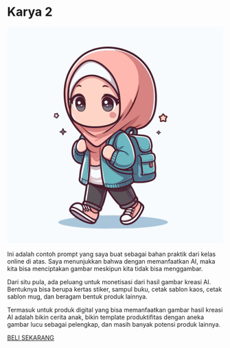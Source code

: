 # Karya 2

![Karya 2](images/gambar2.png)

Ini adalah contoh prompt yang saya buat sebagai bahan praktik dari kelas online di atas. Saya menunjukkan bahwa dengan memanfaatkan AI, maka kita bisa menciptakan gambar meskipun kita tidak bisa menggambar.

Dari situ pula, ada peluang untuk monetisasi dari hasil gambar kreasi AI. Bentuknya bisa berupa kertas stiker, sampul buku, cetak sablon kaos, cetak sablon mug, dan beragam bentuk produk lainnya.

Termasuk untuk produk digital yang bisa memanfaatkan gambar hasil kreasi AI adalah bikin cerita anak, bikin template produktifitas dengan aneka gambar lucu sebagai pelengkap, dan masih banyak potensi produk lainnya.

<div class="cta-container">
    <a href="https://muhnurulhakim.myr.id/pl/kelas-online-rahasia-kreasi-konten-ai-tanpa-batas-untuk-pemula" class="cta-button">BELI SEKARANG</a>
</div>
